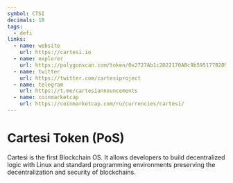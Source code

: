 ```yaml
---
symbol: CTSI
decimals: 18
tags:
  - defi
links:
  - name: website
    url: https://cartesi.io
  - name: explorer
    url: https://polygonscan.com/token/0x2727Ab1c2D22170ABc9b595177B2D5C6E1Ab7B7B
  - name: twitter
    url: https://twitter.com/cartesiproject
  - name: telegram
    url: https://t.me/cartesiannouncements
  - name: coinmarketcap
    url: https://coinmarketcap.com/ru/currencies/cartesi/
---
```


# Cartesi Token (PoS)

Cartesi is the first Blockchain OS. It allows developers to build decentralized logic with Linux and standard programming environments preserving the decentralization and security of blockchains.
